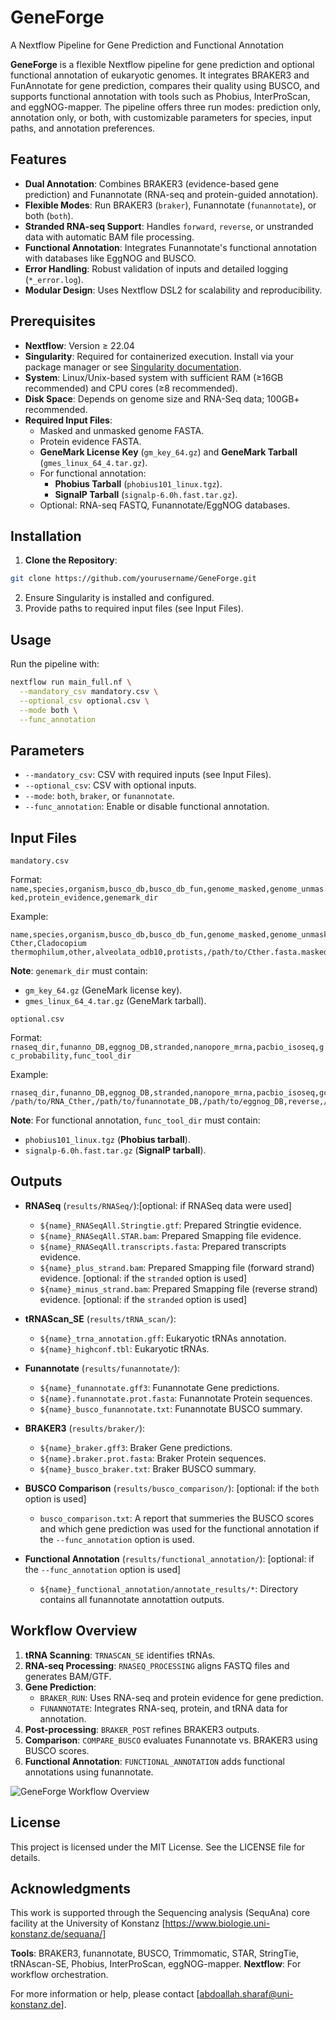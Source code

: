 # GeneForge
A Nextflow Pipeline for Gene Prediction and Functional Annotation

**GeneForge** is a flexible Nextflow pipeline for gene prediction and optional functional annotation of eukaryotic genomes. It integrates BRAKER3 and FunAnnotate for gene prediction, compares their quality using BUSCO, and supports functional annotation with tools such as Phobius, InterProScan, and eggNOG-mapper. The pipeline offers three run modes: prediction only, annotation only, or both, with customizable parameters for species, input paths, and annotation preferences.

## Features

- **Dual Annotation**: Combines BRAKER3 (evidence-based gene prediction) and Funannotate (RNA-seq and protein-guided annotation).
- **Flexible Modes**: Run BRAKER3 (```braker```), Funannotate (```funannotate```), or both (```both```).
- **Stranded RNA-seq Support**: Handles ```forward```, ```reverse```, or unstranded data with automatic BAM file processing.
- **Functional Annotation**: Integrates Funannotate's functional annotation with databases like EggNOG and BUSCO.
- **Error Handling**: Robust validation of inputs and detailed logging (```*_error.log```).
- **Modular Design**: Uses Nextflow DSL2 for scalability and reproducibility.

## Prerequisites

- **Nextflow**: Version ≥ 22.04 
- **Singularity**: Required for containerized execution. Install via your package manager or see [Singularity documentation](https://sylabs.io/docs/).
- **System**: Linux/Unix-based system with sufficient RAM (≥16GB recommended) and CPU cores (≥8 recommended).
- **Disk Space**: Depends on genome size and RNA-Seq data; 100GB+ recommended.
- **Required Input Files**:
    - Masked and unmasked genome FASTA.
    - Protein evidence FASTA.
    - **GeneMark License Key** (```gm_key_64.gz```) and **GeneMark Tarball** (```gmes_linux_64_4.tar.gz```).
    - For functional annotation:
        - **Phobius Tarball** (```phobius101_linux.tgz```).
        - **SignalP Tarball** (```signalp-6.0h.fast.tar.gz```).
    - Optional: RNA-seq FASTQ, Funannotate/EggNOG databases.

## Installation

1. **Clone the Repository**:
````bash
git clone https://github.com/yourusername/GeneForge.git
````
2. Ensure Singularity is installed and configured.
3. Provide paths to required input files (see Input Files).
## Usage

Run the pipeline with:

```bash
nextflow run main_full.nf \
  --mandatory_csv mandatory.csv \
  --optional_csv optional.csv \
  --mode both \
  --func_annotation
```
## Parameters

- ```--mandatory_csv```: CSV with required inputs (see Input Files).
- ```--optional_csv```: CSV with optional inputs.
- ```--mode```: ```both```, ```braker```, or ```funannotate```.
- ```--func_annotation```: Enable or disable functional annotation.


## Input Files

```mandatory.csv```

Format: 
```name,species,organism,busco_db,busco_db_fun,genome_masked,genome_unmasked,protein_evidence,genemark_dir```

Example:
````csv
name,species,organism,busco_db,busco_db_fun,genome_masked,genome_unmasked,protein_evidence,genemark_dir
Cther,Cladocopium thermophilum,other,alveolata_odb10,protists,/path/to/Cther.fasta.masked,/path/to/Cther.fasta,/path/to/Alveolata.fa,/path/to/genemark
````
**Note**: ```genemark_dir``` must contain:
- ```gm_key_64.gz``` (GeneMark license key).
- ```gmes_linux_64_4.tar.gz``` (GeneMark tarball).

```optional.csv```

Format: 
```rnaseq_dir,funanno_DB,eggnog_DB,stranded,nanopore_mrna,pacbio_isoseq,gc_probability,func_tool_dir```

Example:
````csv
rnaseq_dir,funanno_DB,eggnog_DB,stranded,nanopore_mrna,pacbio_isoseq,gc_probability,func_tool_dir
/path/to/RNA_Cther,/path/to/funannotate_DB,/path/to/eggnog_DB,reverse,/path/to/ONT.fastq.gz,/path/to/pacbio.fastq.gz,0.6377,/path/to/tools
````
**Note**: For functional annotation, ```func_tool_dir``` must contain:
- ```phobius101_linux.tgz``` (**Phobius tarball**).
- ```signalp-6.0h.fast.tar.gz``` (**SignalP tarball**).
  
## Outputs
- **RNASeq** (```results/RNASeq/```):[optional: if RNASeq data were used]
    - ```${name}_RNASeqAll.Stringtie.gtf```: Prepared Stringtie evidence.
    - ```${name}_RNASeqAll.STAR.bam```: Prepared Smapping file evidence.
    - ```${name}_RNASeqAll.transcripts.fasta```: Prepared transcripts evidence.
    - ```${name}_plus_strand.bam```: Prepared Smapping file (forward strand) evidence. [optional: if the ```stranded``` option is used]
    - ```${name}_minus_strand.bam```: Prepared Smapping file (reverse strand) evidence. [optional: if the ```stranded``` option is used]

- **tRNAScan_SE** (```results/tRNA_scan/```):
    - ```${name}_trna_annotation.gff```: Eukaryotic tRNAs annotation.
    - ```${name}_highconf.tbl```: Eukaryotic tRNAs.
    
- **Funannotate** (```results/funannotate/```):
    - ```${name}_funannotate.gff3```: Funannotate Gene predictions.
    - ```${name}.funannotate.prot.fasta```: Funannotate Protein sequences.
    - ```${name}_busco_funannotate.txt```: Funannotate BUSCO summary.
      
- **BRAKER3** (```results/braker/```):
    - ```${name}_braker.gff3```: Braker Gene predictions.
    - ```${name}.braker.prot.fasta```: Braker Protein sequences.
    - ```${name}_busco_braker.txt```: Braker BUSCO summary.
      
- **BUSCO Comparison** (```results/busco_comparison/```): [optional: if the ```both``` option is used]
    - ```busco_comparison.txt```: A report that summeries the BUSCO scores and which gene prediction was used for the functional annotation if  the ```--func_annotation``` option is used.
      
- **Functional Annotation** (```results/functional_annotation/```): [optional: if the ```--func_annotation``` option is used]
    - ```${name}_functional_annotation/annotate_results/*```: Directory contains all funannotate annotattion outputs.

## Workflow Overview

1. **tRNA Scanning**: ```TRNASCAN_SE``` identifies tRNAs.
2. **RNA-seq Processing**: ```RNASEQ_PROCESSING``` aligns FASTQ files and generates BAM/GTF.
3. **Gene Prediction**:
    - ```BRAKER_RUN```: Uses RNA-seq and protein evidence for gene prediction.
    - ```FUNANNOTATE```: Integrates RNA-seq, protein, and tRNA data for annotation.
4. **Post-processing**: ```BRAKER_POST``` refines BRAKER3 outputs.
5. **Comparison**: ```COMPARE_BUSCO``` evaluates Funannotate vs. BRAKER3 using BUSCO scores.
6. **Functional Annotation**: ```FUNCTIONAL_ANNOTATION``` adds functional annotations using funannotate.

![GeneForge Workflow Overview](workflow_sct.png)

## License

This project is licensed under the MIT License. See the LICENSE file for details.

## Acknowledgments
This work is supported through the Sequencing analysis (SequAna) core facility at the University of Konstanz [https://www.biologie.uni-konstanz.de/sequana/]

**Tools**: BRAKER3, funannotate, BUSCO, Trimmomatic, STAR, StringTie, tRNAscan-SE, Phobius, InterProScan, eggNOG-mapper.
**Nextflow**: For workflow orchestration.


For more information or help, please contact [abdoallah.sharaf@uni-konstanz.de].
